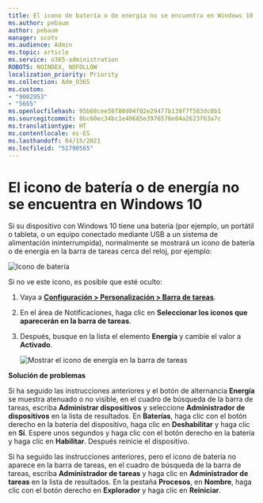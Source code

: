 ```yaml
---
title: El icono de batería o de energía no se encuentra en Windows 10
ms.author: pebaum
author: pebaum
manager: scotv
ms.audience: Admin
ms.topic: article
ms.service: o365-administration
ROBOTS: NOINDEX, NOFOLLOW
localization_priority: Priority
ms.collection: Adm_O365
ms.custom:
- "9002953"
- "5655"
ms.openlocfilehash: 95b68cee58f88d04f02e29477b139f7f583dc0b1
ms.sourcegitcommit: 8bc60ec34bc1e40685e3976576e04a2623f63a7c
ms.translationtype: HT
ms.contentlocale: es-ES
ms.lasthandoff: 04/15/2021
ms.locfileid: "51790565"
---
```

# <a name="power-or-battery-icon-missing-in-windows-10"></a>El icono de batería o de energía no se encuentra en Windows 10

Si su dispositivo con Windows 10 tiene una batería (por ejemplo, un portátil o tableta, o un equipo conectado mediante USB a un sistema de alimentación ininterrumpida), normalmente se mostrará un icono de batería o de energía en la barra de tareas cerca del reloj, por ejemplo:

![Icono de batería](media/battery-icon.png)

Si no ve este icono, es posible que esté oculto:

1. Vaya a **[Configuración > Personalización > Barra de tareas](ms-settings:taskbar?activationSource=GetHelp)**.

2. En el área de Notificaciones, haga clic en **Seleccionar los iconos que aparecerán en la barra de tareas**.

3. Después, busque en la lista el elemento **Energía** y cambie el valor a **Activado**.

    ![Mostrar el icono de energía en la barra de tareas](media/power-icon-on.png)

**Solución de problemas**

Si ha seguido las instrucciones anteriores y el botón de alternancia **Energía** se muestra atenuado o no visible, en el cuadro de búsqueda de la barra de tareas, escriba **Administrar dispositivos** y seleccione **Administrador de dispositivos** en la lista de resultados. En **Baterías**, haga clic con el botón derecho en la batería del dispositivo, haga clic en **Deshabilitar** y haga clic en **Sí**. Espere unos segundos y haga clic con el botón derecho en la batería y haga clic en **Habilitar**. Después reinicie el dispositivo.

Si ha seguido las instrucciones anteriores, pero el icono de batería no aparece en la barra de tareas, en el cuadro de búsqueda de la barra de tareas, escriba **Administrador de tareas** y haga clic en **Administrador de tareas** en la lista de resultados. En la pestaña **Procesos**, en **Nombre**, haga clic con el botón derecho en **Explorador** y haga clic en **Reiniciar**.  
